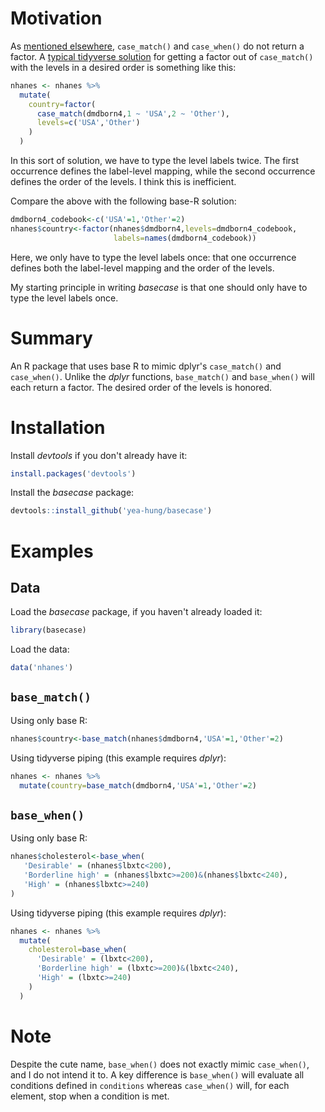 # Motivation

As [mentioned elsewhere](https://github.com/tidyverse/funs/issues/72), `case_match()` and `case_when()` do not return a factor. A [typical tidyverse solution](https://stackoverflow.com/questions/49572416/r-convert-to-factor-with-order-of-levels-same-with-case-when) for getting a factor out of `case_match()` with the levels in a desired order is something like this:
 
```r
nhanes <- nhanes %>%
  mutate(
    country=factor(
      case_match(dmdborn4,1 ~ 'USA',2 ~ 'Other'),
      levels=c('USA','Other')
    )
  )
```

In this sort of solution, we have to type the level labels twice. The first occurrence defines the label-level mapping, while the second occurrence defines the order of the levels. I think this is inefficient.

Compare the above with the following base-R solution:

```r
dmdborn4_codebook<-c('USA'=1,'Other'=2)
nhanes$country<-factor(nhanes$dmdborn4,levels=dmdborn4_codebook,
                       labels=names(dmdborn4_codebook))
```

Here, we only have to type the level labels once: that one occurrence defines both the label-level mapping and the order of the levels.

My starting principle in writing *basecase* is that one should only have to type the level labels once.

# Summary

An R package that uses base R to mimic dplyr's `case_match()` and `case_when()`. Unlike the *dplyr* functions, `base_match()` and `base_when()` will each return a factor. The desired order of the levels is honored.

# Installation

Install *devtools* if you don't already have it:

```r
install.packages('devtools')
```

Install the *basecase* package:

```r
devtools::install_github('yea-hung/basecase')
```

# Examples

## Data

Load the *basecase* package, if you haven't already loaded it:

```r
library(basecase)
```

Load the data:

```r
data('nhanes')
```

## `base_match()`

Using only base R:

```r
nhanes$country<-base_match(nhanes$dmdborn4,'USA'=1,'Other'=2)
```

Using tidyverse piping (this example requires *dplyr*):

```r
nhanes <- nhanes %>% 
  mutate(country=base_match(dmdborn4,'USA'=1,'Other'=2)
```

##  `base_when()`

Using only base R:

```r
nhanes$cholesterol<-base_when(
   'Desirable' = (nhanes$lbxtc<200),
   'Borderline high' = (nhanes$lbxtc>=200)&(nhanes$lbxtc<240),
   'High' = (nhanes$lbxtc>=240)
)
```

Using tidyverse piping (this example requires *dplyr*):


```r
nhanes <- nhanes %>% 
  mutate(
    cholesterol=base_when(
      'Desirable' = (lbxtc<200),
      'Borderline high' = (lbxtc>=200)&(lbxtc<240),
      'High' = (lbxtc>=240)
    )
  )
```

# Note

Despite the cute name, `base_when()` does not exactly mimic `case_when()`, and I do not intend it to. A key difference is `base_when()` will evaluate all conditions defined in `conditions` whereas `case_when()` will, for each element, stop when a condition is met.
